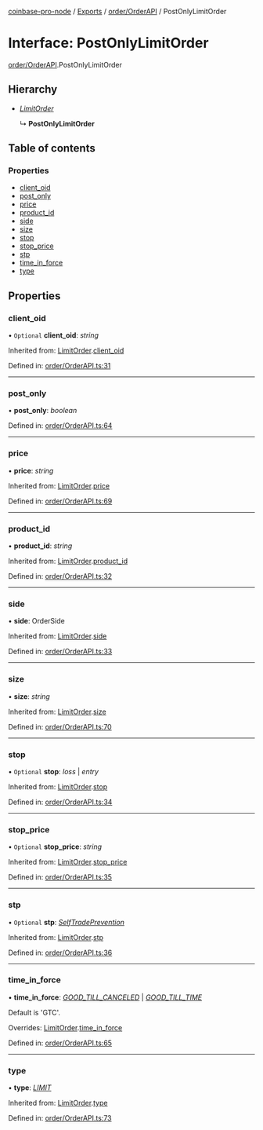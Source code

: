 [coinbase-pro-node](../README.md) / [Exports](../modules.md) / [order/OrderAPI](../modules/order_orderapi.md) / PostOnlyLimitOrder

# Interface: PostOnlyLimitOrder

[order/OrderAPI](../modules/order_orderapi.md).PostOnlyLimitOrder

## Hierarchy

* [*LimitOrder*](order_orderapi.limitorder.md)

  ↳ **PostOnlyLimitOrder**

## Table of contents

### Properties

- [client\_oid](order_orderapi.postonlylimitorder.md#client_oid)
- [post\_only](order_orderapi.postonlylimitorder.md#post_only)
- [price](order_orderapi.postonlylimitorder.md#price)
- [product\_id](order_orderapi.postonlylimitorder.md#product_id)
- [side](order_orderapi.postonlylimitorder.md#side)
- [size](order_orderapi.postonlylimitorder.md#size)
- [stop](order_orderapi.postonlylimitorder.md#stop)
- [stop\_price](order_orderapi.postonlylimitorder.md#stop_price)
- [stp](order_orderapi.postonlylimitorder.md#stp)
- [time\_in\_force](order_orderapi.postonlylimitorder.md#time_in_force)
- [type](order_orderapi.postonlylimitorder.md#type)

## Properties

### client\_oid

• `Optional` **client\_oid**: *string*

Inherited from: [LimitOrder](order_orderapi.limitorder.md).[client_oid](order_orderapi.limitorder.md#client_oid)

Defined in: [order/OrderAPI.ts:31](https://github.com/bennycode/coinbase-pro-node/blob/e63aeae/src/order/OrderAPI.ts#L31)

___

### post\_only

• **post\_only**: *boolean*

Defined in: [order/OrderAPI.ts:64](https://github.com/bennycode/coinbase-pro-node/blob/e63aeae/src/order/OrderAPI.ts#L64)

___

### price

• **price**: *string*

Inherited from: [LimitOrder](order_orderapi.limitorder.md).[price](order_orderapi.limitorder.md#price)

Defined in: [order/OrderAPI.ts:69](https://github.com/bennycode/coinbase-pro-node/blob/e63aeae/src/order/OrderAPI.ts#L69)

___

### product\_id

• **product\_id**: *string*

Inherited from: [LimitOrder](order_orderapi.limitorder.md).[product_id](order_orderapi.limitorder.md#product_id)

Defined in: [order/OrderAPI.ts:32](https://github.com/bennycode/coinbase-pro-node/blob/e63aeae/src/order/OrderAPI.ts#L32)

___

### side

• **side**: OrderSide

Inherited from: [LimitOrder](order_orderapi.limitorder.md).[side](order_orderapi.limitorder.md#side)

Defined in: [order/OrderAPI.ts:33](https://github.com/bennycode/coinbase-pro-node/blob/e63aeae/src/order/OrderAPI.ts#L33)

___

### size

• **size**: *string*

Inherited from: [LimitOrder](order_orderapi.limitorder.md).[size](order_orderapi.limitorder.md#size)

Defined in: [order/OrderAPI.ts:70](https://github.com/bennycode/coinbase-pro-node/blob/e63aeae/src/order/OrderAPI.ts#L70)

___

### stop

• `Optional` **stop**: *loss* \| *entry*

Inherited from: [LimitOrder](order_orderapi.limitorder.md).[stop](order_orderapi.limitorder.md#stop)

Defined in: [order/OrderAPI.ts:34](https://github.com/bennycode/coinbase-pro-node/blob/e63aeae/src/order/OrderAPI.ts#L34)

___

### stop\_price

• `Optional` **stop\_price**: *string*

Inherited from: [LimitOrder](order_orderapi.limitorder.md).[stop_price](order_orderapi.limitorder.md#stop_price)

Defined in: [order/OrderAPI.ts:35](https://github.com/bennycode/coinbase-pro-node/blob/e63aeae/src/order/OrderAPI.ts#L35)

___

### stp

• `Optional` **stp**: [*SelfTradePrevention*](../enums/order_orderapi.selftradeprevention.md)

Inherited from: [LimitOrder](order_orderapi.limitorder.md).[stp](order_orderapi.limitorder.md#stp)

Defined in: [order/OrderAPI.ts:36](https://github.com/bennycode/coinbase-pro-node/blob/e63aeae/src/order/OrderAPI.ts#L36)

___

### time\_in\_force

• **time\_in\_force**: [*GOOD\_TILL\_CANCELED*](../enums/order_orderapi.timeinforce.md#good_till_canceled) \| [*GOOD\_TILL\_TIME*](../enums/order_orderapi.timeinforce.md#good_till_time)

Default is 'GTC'.

Overrides: [LimitOrder](order_orderapi.limitorder.md).[time_in_force](order_orderapi.limitorder.md#time_in_force)

Defined in: [order/OrderAPI.ts:65](https://github.com/bennycode/coinbase-pro-node/blob/e63aeae/src/order/OrderAPI.ts#L65)

___

### type

• **type**: [*LIMIT*](../enums/order_orderapi.ordertype.md#limit)

Inherited from: [LimitOrder](order_orderapi.limitorder.md).[type](order_orderapi.limitorder.md#type)

Defined in: [order/OrderAPI.ts:73](https://github.com/bennycode/coinbase-pro-node/blob/e63aeae/src/order/OrderAPI.ts#L73)
